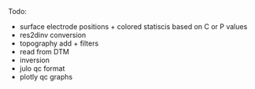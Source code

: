 Todo:
+ surface electrode positions + colored statiscis based on C or P values
+ res2dinv conversion
+ topography add + filters 
+ read from DTM
+ inversion
+ julo qc format
+ plotly qc graphs
